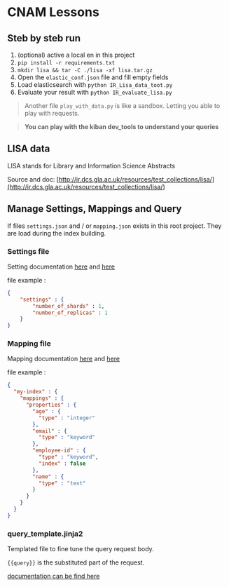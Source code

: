# CNAM Lessons

## Steb by steb run

1. (optional) active a local en in this project
1. `pip install -r requirements.txt`
1. `mkdir lisa && tar -C ./lisa -xf lisa.tar.gz`
1. Open the `elastic_conf.json` file and fill empty fields
1. Load elasticsearch with `python IR_Lisa_data_toot.py`
1. Evaluate your result with `python IR_evaluate_lisa.py`

> Another file `play_with_data.py` is like a sandbox. Letting you able to play with requests.

> **You can play with the kiban dev_tools to understand your queries**

## LISA data

LISA stands for Library and Information Science Abstracts

Source and doc: [http://ir.dcs.gla.ac.uk/resources/test_collections/lisa/](http://ir.dcs.gla.ac.uk/resources/test_collections/lisa/)

## Manage Settings, Mappings and Query

If files `settings.json` and / or `mapping.json` exists in this root project. They are load during the index building.

### Settings file
Setting documentation [here](https://www.elastic.co/guide/en/elasticsearch/reference/current/indices-create-index.html#indices-create-api-example) and [here](https://www.elastic.co/guide/en/elasticsearch/reference/current/index-modules.html)

file example :
```json
{
    "settings" : {
        "number_of_shards" : 1,
        "number_of_replicas" : 1
    }
}
```

### Mapping file
Mapping documentation [here](https://www.elastic.co/guide/en/elasticsearch/reference/current/mapping.html) and [here](https://www.elastic.co/guide/en/elasticsearch/reference/current/index-modules.html)

file example :
```json
{
  "my-index" : {
    "mappings" : {
      "properties" : {
        "age" : {
          "type" : "integer"
        },
        "email" : {
          "type" : "keyword"
        },
        "employee-id" : {
          "type" : "keyword",
          "index" : false
        },
        "name" : {
          "type" : "text"
        }
      }
    }
  }
}
```

### query_template.jinja2

Templated file to fine tune the query request body.

`{{query}}` is the substituted part of the request.

[documentation can be find here](https://www.elastic.co/guide/en/elasticsearch/reference/current/search-search.html)